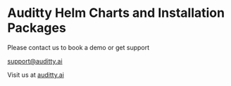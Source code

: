# Auditty Helm Charts and Installation Packages

Please contact us to book a demo or get support

support@auditty.ai

Visit us at [auditty.ai](https://auditty.ai)

